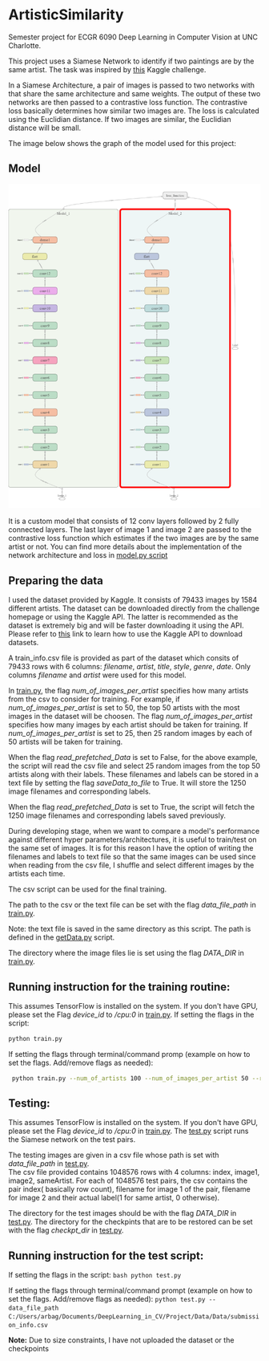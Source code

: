 # ArtisticSimilarity
Semester project for ECGR 6090 Deep Learning in Computer Vision at UNC Charlotte.

This project uses a Siamese Network to identify if two paintings are by the same artist. The task was inspired by [this](https://www.kaggle.com/painter-by-numbers) Kaggle challenge.

In a Siamese Architecture, a pair of images is passed to two networks with that share the same architecture and same weights. The output of these two networks are then passed to a contrastive loss function. The contrastive loss basically determines how similar two images are. The loss is calculated using the Euclidian distance. If two images are similar, the Euclidian distance will be small.

The image below shows the graph of the model used for this project:
## Model
![](https://github.com/abhijithrb/ArtisticSimilarity/blob/master/github_images/tensorboard-graph.png)

It is a custom model that consists of 12 conv layers followed by 2 fully connected layers. The last layer of image 1 and image 2 are passed to the contrastive loss function which estimates if the two images are by the same artist or not. You can find more details about the implementation of the network architecture and loss in [model.py script](model.py)

## Preparing the data
I used the dataset provided by Kaggle. It consists of 79433 images by 1584 different artists. The dataset can be downloaded directly from the challenge homepage or using the Kaggle API. The latter is recommended as the dataset is extremely big and will be faster downloading it using the API. 
Please refer to [this](https://github.com/Kaggle/kaggle-api) link to learn how to use the Kaggle API to download datasets.

A train_info.csv file is provided as part of the dataset which consits	of 79433 rows with 6 columns: *filename*, *artist*, *title*, *style*, *genre*, *date*. 
Only columns *filename* and *artist* were used for this model. 

In [train.py](train.py), the flag *num_of_images_per_artist* specifies how many artists from the csv to consider for training. For example, if *num_of_images_per_artist* is set to 50, the top 50	artists with the most images in the dataset will be choosen. The flag *num_of_images_per_artist* specifies how many images by each artist should be taken for training. If *num_of_images_per_artist* is set to 25, then	25 random images by each of 50 artists will be taken for training. 

When the flag *read_prefetched_Data* is set to False, for the above example, the script will read the csv file and select 25 random images from the top 50 artists along with their labels. These filenames and labels can be stored in a text file by setting the flag *saveData_to_file* to True. It will store the 1250 image filenames and corresponding labels. 

When the flag *read_prefetched_Data* is set to True, the script will fetch the 1250 image filenames and corresponding labels saved previously.	

During developing stage, when we want to compare a model's performance against different hyper parameters/architectures, it is useful to train/test on the same set of images. It is for this reason I have the option of writing the filenames and labels to text file so that the same images can be used since when reading from the csv file, I shuffle and select different images by the artists each time. 

The csv script can be used for the final training. 

The path to the csv or the text file can be set with the flag *data_file_path* in [train.py](train.py). 

Note: the text file is saved in the same directory as this script. The path is defined in the [getData.py](getData.py) script. 

The directory where the image files lie is set using the flag *DATA_DIR* in [train.py](train.py).

## Running instruction for the training routine:
This assumes TensorFlow is installed on the system. If you don't have GPU, please set the Flag *device_id* to */cpu:0* in [train.py](train.py).
If setting the flags in the script:
			
```bash
python train.py
```

If setting the flags through terminal/command promp (example on how to set the flags. Add/remove flags as needed):
		
```bash
 python train.py --num_of_artists 100 --num_of_images_per_artist 50 --read_prefetched_Data False
 ```
 
 ## Testing:
This assumes TensorFlow is installed on the system. If you don't have GPU, please set the Flag *device_id* to */cpu:0* in [train.py](train.py).
The [test.py](test.py) script runs the Siamese network on the test pairs.
		
The testing images are given in a csv file whose path is set with *data_file_path* in [test.py](test.py).	
The csv file provided contains 1048576 rows with 4 columns: index, image1, image2, sameArtist. For each of 1048576 test pairs, the csv contains the pair index( basically row count), filename for image 1 of the pair, filename for image 2 and their actual label(1 for same artist, 0 otherwise). 
		
The directory for the test images should be with the flag *DATA_DIR* in [test.py](test.py). The directory for the checkpints that are to be restored can be set with the flag *checkpt_dir* in [test.py](test.py).

## Running instruction for the test script:
If setting the flags in the script:
			```bash
      python test.py
      ```

If setting the flags through terminal/command prompt (example on how to set the flags. Add/remove flags as needed):
			```
      python test.py --data_file_path C:/Users/arbag/Documents/DeepLearning_in_CV/Project/Data/Data/submission_info.csv 
      ```
      
**Note:** Due to size constraints, I have not uploaded the dataset or the checkpoints
